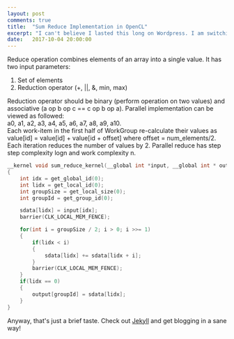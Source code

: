 ```yaml
---
layout: post
comments: true
title:  "Sum Reduce Implementation in OpenCL"
excerpt: "I can't believe I lasted this long on Wordpress. I am switching permanently to Jekyll for hosting my blog, and so should you :) Details inside."
date:   2017-10-04 20:00:00
---
```


Reduce operation combines elements of an array into a single value.
It has two input parameters:
1. Set of elements
2. Reduction operator (+, ||, &, min, max)

Reduction operator should be binary (perform operation on two values) and associative (a op b op c == c op b op a). 
Parallel implementation can be viewed as followed:  
a0, a1, a2, a3, a4, a5, a6, a7, a8, a9, a10.  
Each work-item in the first half of WorkGroup re-calculate their values as value[id] = value[id] + value[id + offset]
where offset = num_elements/2. Each iteration reduces the number of values by 2.
Parallel reduce has step step complexity logn and work complexity n. 

```C
__kernel void sum_reduce_kernel(__global int *input, __global int * output, __local int *sdata)
{
    int idx = get_global_id(0);
    int lidx = get_local_id(0);
    int groupSize = get_local_size(0);
    int groupId = get_group_id(0);

    sdata[lidx] = input[idx];
    barrier(CLK_LOCAL_MEM_FENCE);

    for(int i = groupSize / 2; i > 0; i >>= 1)
    {
        if(lidx < i)
        {
            sdata[lidx] += sdata[lidx + i];
        }
        barrier(CLK_LOCAL_MEM_FENCE);
    }
    if(lidx == 0)
    {
        output[groupId] = sdata[lidx];
    }
}
```

Anyway, that's just a brief taste. Check out [Jekyll](http://jekyllrb.com/) and get blogging in a sane way!

